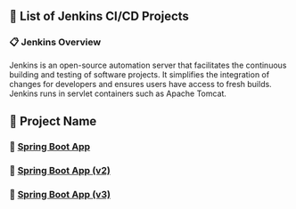## 🌟 List of Jenkins CI/CD Projects

### 📋 Jenkins Overview

Jenkins is an open-source automation server that facilitates the continuous building and testing of software projects. It simplifies the integration of changes for developers and ensures users have access to fresh builds. Jenkins runs in servlet containers such as Apache Tomcat.

## 📂 Project Name

### 🚀 [Spring Boot App](https://github.com/Cancerian786/CICD-Project/tree/main/spring-Boot-App)

### 🚀 [Spring Boot App (v2)](<https://github.com/Cancerian786/CICD-Project/tree/main/spring-boot-App%20(v2)>)

### 🚀 [Spring Boot App (v3)](<https://github.com/Cancerian786/CICD-Project/tree/main/spring-boot-App%20(v3)>)
